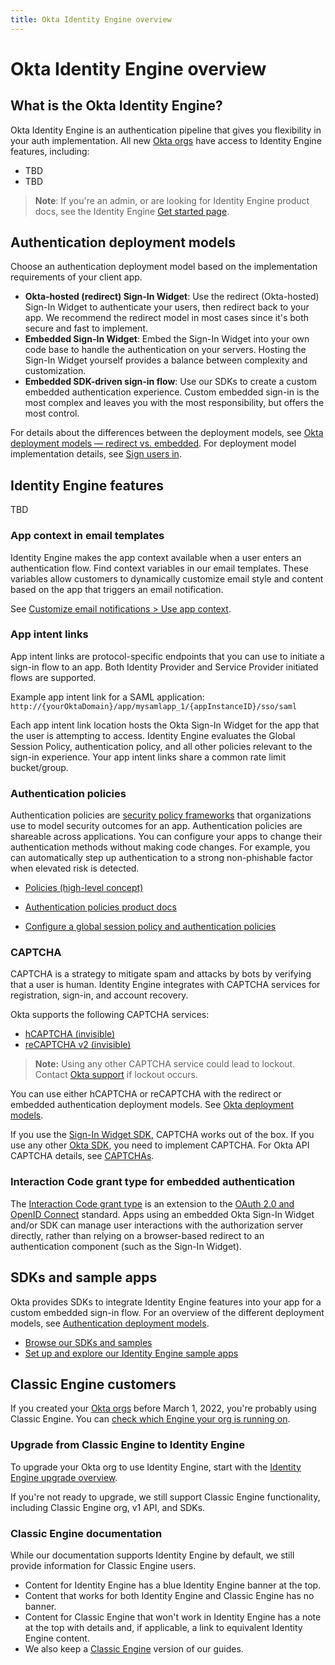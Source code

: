 ```yaml
---
title: Okta Identity Engine overview
---
```

# Okta Identity Engine overview

<ApiLifecycle access="ie" />

## What is the Okta Identity Engine?

Okta Identity Engine is an authentication pipeline that gives you flexibility in your auth implementation. All new [Okta orgs](/docs/concepts/okta-organizations/) have access to Identity Engine features, including:

* TBD
* TBD

> **Note**: If you're an admin, or are looking for Identity Engine product docs, see the Identity Engine [Get started page](https://help.okta.com/okta_help.htm?type=oie&id=ext-get-started-oie).

## Authentication deployment models

Choose an authentication deployment model based on the implementation requirements of your client app.

* **Okta-hosted (redirect) Sign-In Widget**: Use the redirect (Okta-hosted) Sign-In Widget to authenticate your users, then redirect back to your app. We recommend the redirect model in most cases since it's both secure and fast to implement.
* **Embedded Sign-In Widget**: Embed the Sign-In Widget into your own code base to handle the authentication on your servers. Hosting the Sign-In Widget yourself provides a balance between complexity and customization.
* **Embedded SDK-driven sign-in flow**: Use our SDKs to create a custom embedded authentication experience. Custom embedded sign-in is the most complex and leaves you with the most responsibility, but offers the most control.

For details about the differences between the deployment models, see [Okta deployment models &mdash; redirect vs. embedded](/docs/concepts/redirect-vs-embedded/). For deployment model implementation details, see [Sign users in](/docs/guides/sign-in-overview/).

## Identity Engine features

TBD 

### App context in email templates

Identity Engine makes the app context available when a user enters an authentication flow. Find context variables in our email templates. These variables allow customers to dynamically customize email style and content based on the app that triggers an email notification.

See [Customize email notifications > Use app context](/docs/guides/custom-email/main/#use-app-context).

### App intent links

App intent links are protocol-specific endpoints that you can use to initiate a sign-in flow to an app. Both Identity Provider and Service Provider initiated flows are supported.

Example app intent link for a SAML application:
`http://{yourOktaDomain}/app/mysamlapp_1/{appInstanceID}/sso/saml`

Each app intent link location hosts the Okta Sign-In Widget for the app that the user is attempting to access. Identity Engine evaluates the Global Session Policy, authentication policy, and all other policies relevant to the sign-in experience. Your app intent links share a common rate limit bucket/group.

### Authentication policies

Authentication policies are [security policy frameworks](https://csrc.nist.gov/pubs/sp/800/63/b/upd2/final) that organizations use to model security outcomes for an app. Authentication policies are shareable across applications. You can configure your apps to change their authentication methods without making code changes. For example, you can automatically step up authentication to a strong non-phishable factor when elevated risk is detected.

* [Policies (high-level concept)](/docs/concepts/policies/)

* [Authentication policies product docs](https://help.okta.com/okta_help.htm?type=oie&id=ext-about-asop)

* [Configure a global session policy and authentication policies](/docs/guides/configure-signon-policy/)

### CAPTCHA

CAPTCHA is a strategy to mitigate spam and attacks by bots by verifying that a user is human. Identity Engine integrates with CAPTCHA services for registration, sign-in, and account recovery.

Okta supports the following CAPTCHA services:

- [hCAPTCHA (invisible)](https://docs.hcaptcha.com/invisible)
- [reCAPTCHA v2 (invisible)](https://developers.google.com/recaptcha/docs/invisible)

>**Note:** Using any other CAPTCHA service could lead to lockout. Contact [Okta support](https://support.okta.com) if lockout occurs.

You can use either hCAPTCHA or reCAPTCHA with the redirect or embedded authentication deployment models. See [Okta deployment models](/docs/concepts/redirect-vs-embedded/).

If you use the [Sign-In Widget SDK](https://github.com/okta/okta-signin-widget), CAPTCHA works out of the box. If you use any other [Okta SDK](/code/), you need to implement CAPTCHA. For Okta API CAPTCHA details, see [CAPTCHAs](/docs/api/openapi/okta-management/management/tag/CAPTCHA/).

### Interaction Code grant type for embedded authentication

The [Interaction Code grant type](/docs/concepts/interaction-code/) is an extension to the [OAuth 2.0 and OpenID Connect](/docs/concepts/oauth-openid) standard. Apps using an embedded Okta Sign-In Widget and/or SDK can manage user interactions with the authorization server directly, rather than relying on a browser-based redirect to an authentication component (such as the Sign-In Widget).

## SDKs and sample apps

Okta provides SDKs to integrate Identity Engine features into your app for a custom embedded sign-in flow. For an overview of the different deployment models, see [Authentication deployment models](#authentication-deployment-models).

* [Browse our SDKs and samples](/code/)
* [Set up and explore our Identity Engine sample apps](/docs/guides/oie-embedded-common-download-setup-app/)

## Classic Engine customers

If you created your [Okta orgs](/docs/concepts/okta-organizations/) before March 1, 2022, you're probably using Classic Engine. You can [check which Engine your org is running on](https://support.okta.com/help/s/article/How-to-Determine-Which-Engine-Your-Okta-Org-is-Running-On?language=en_US).

### Upgrade from Classic Engine to Identity Engine

To upgrade your Okta org to use Identity Engine, start with the [Identity Engine upgrade overview](/docs/guides/oie-upgrade-overview/).

If you're not ready to upgrade, we still support Classic Engine functionality, including Classic Engine org, v1 API, and SDKs.

### Classic Engine documentation

While our documentation supports Identity Engine by default, we still provide information for Classic Engine users.

* Content for Identity Engine has a blue Identity Engine banner at the top.
* Content that works for both Identity Engine and Classic Engine has no banner.
* Content for Classic Engine that won't work in Identity Engine has a note at the top with details and, if applicable, a link to equivalent Identity Engine content.
* We also keep a [Classic Engine](/docs/guides/archive-overview/) version of our guides.
